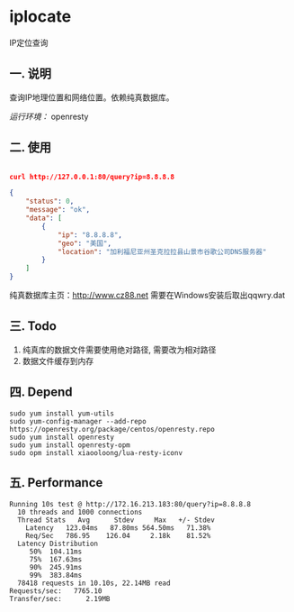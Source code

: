# iplocate 

IP定位查询

一. 说明
-----------
查询IP地理位置和网络位置。依赖纯真数据库。

*运行环境：* openresty


二. 使用
-----------

```json

curl http://127.0.0.1:80/query?ip=8.8.8.8

{
    "status": 0,
    "message": "ok",
    "data": [
        {
            "ip": "8.8.8.8",
            "geo": "美国",
            "location": "加利福尼亚州圣克拉拉县山景市谷歌公司DNS服务器"
        }
    ]
}
```

纯真数据库主页：http://www.cz88.net
需要在Windows安装后取出qqwry.dat


三. Todo
-----------

1. 纯真库的数据文件需要使用绝对路径, 需要改为相对路径
2. 数据文件缓存到内存


四. Depend
-----------

```
sudo yum install yum-utils
sudo yum-config-manager --add-repo https://openresty.org/package/centos/openresty.repo
sudo yum install openresty
sudo yum install openresty-opm
sudo opm install xiaooloong/lua-resty-iconv
```

五. Performance
-----------

```
Running 10s test @ http://172.16.213.183:80/query?ip=8.8.8.8
  10 threads and 1000 connections
  Thread Stats   Avg      Stdev     Max   +/- Stdev
    Latency   123.04ms   87.80ms 564.50ms   71.38%
    Req/Sec   786.95    126.04     2.18k    81.52%
  Latency Distribution
     50%  104.11ms
     75%  167.63ms
     90%  245.91ms
     99%  383.84ms
  78418 requests in 10.10s, 22.14MB read
Requests/sec:   7765.10
Transfer/sec:      2.19MB
```
